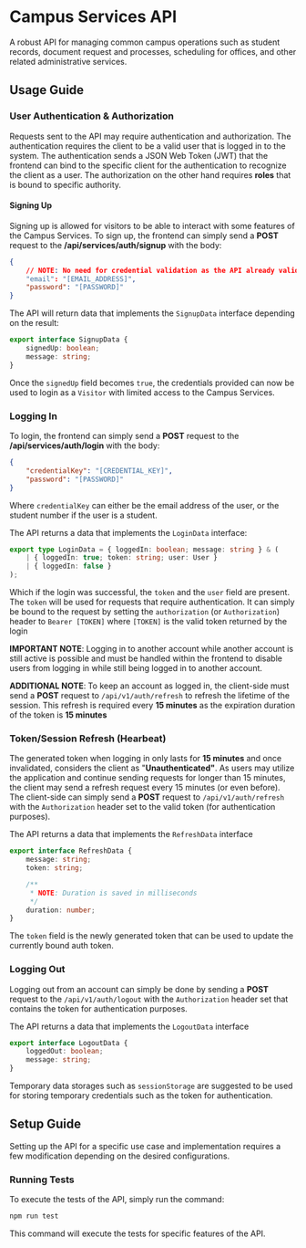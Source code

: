 # Campus Services API

A robust API for managing common campus operations such as student records, document request and processes, scheduling for offices, and other related administrative services.

## Usage Guide

### User Authentication & Authorization

Requests sent to the API may require authentication and authorization. The authentication requires the client to be a valid user that is logged in to the system. The authentication sends a JSON Web Token (JWT) that the frontend can bind to the specific client for the authentication to recognize the client as a user. The authorization on the other hand requires **roles** that is bound to specific authority.

#### Signing Up

Signing up is allowed for visitors to be able to interact with some features of the Campus Services. To sign up, the frontend can simply send a **POST** request to the **/api/services/auth/signup** with the body:

```json
{
    // NOTE: No need for credential validation as the API already validates them
    "email": "[EMAIL_ADDRESS]",
    "password": "[PASSWORD]"
}
```

The API will return data that implements the `SignupData` interface depending on the result:

```ts
export interface SignupData {
    signedUp: boolean;
    message: string;
}
```

Once the `signedUp` field becomes `true`, the credentials provided can now be used to login as a `Visitor` with limited access to the Campus Services.

### Logging In

To login, the frontend can simply send a **POST** request to the **/api/services/auth/login** with the body:

```json
{
    "credentialKey": "[CREDENTIAL_KEY]",
    "password": "[PASSWORD]"
}
```

Where `credentialKey` can either be the email address of the user, or the student number if the user is a student.

The API returns a data that implements the `LoginData` interface:

```ts
export type LoginData = { loggedIn: boolean; message: string } & (
    | { loggedIn: true; token: string; user: User }
    | { loggedIn: false }
);
```

Which if the login was successful, the `token` and the `user` field are present. The `token` will be used for requests that require authentication. It can simply be bound to the request by setting the `authorization` (or `Authorization`) header to `Bearer [TOKEN]` where `[TOKEN]` is the valid token returned by the login

**IMPORTANT NOTE**: Logging in to another account while another account is still active is possible and must be handled within the frontend to disable users from logging in while still being logged in to another account.

**ADDITIONAL NOTE**: To keep an account as logged in, the client-side must send a **POST** request to `/api/v1/auth/refresh` to refresh the lifetime of the session. This refresh is required every **15 minutes** as the expiration duration of the token is **15 minutes**

### Token/Session Refresh (Hearbeat)

The generated token when logging in only lasts for **15 minutes** and once invalidated, considers the client as "**Unauthenticated"**. As users may utilize the application and continue sending requests for longer than 15 minutes, the client may send a refresh request every 15 minutes (or even before). The client-side can simply send a **POST** request to `/api/v1/auth/refresh` with the `Authorization` header set to the valid token (for authentication purposes).

The API returns a data that implements the `RefreshData` interface

```ts
export interface RefreshData {
    message: string;
    token: string;

    /**
     * NOTE: Duration is saved in milliseconds
     */
    duration: number;
}
```

The `token` field is the newly generated token that can be used to update the currently bound auth token.

### Logging Out

Logging out from an account can simply be done by sending a **POST** request to the `/api/v1/auth/logout` with the `Authorization` header set that contains the token for authentication purposes.

The API returns a data that implements the `LogoutData` interface

```ts
export interface LogoutData {
    loggedOut: boolean;
    message: string;
}
```

Temporary data storages such as `sessionStorage` are suggested to be used for storing temporary credentials such as the token for authentication.

## Setup Guide

Setting up the API for a specific use case and implementation requires a few modification depending on the desired configurations.

### Running Tests

To execute the tests of the API, simply run the command:

```bash
npm run test
```

This command will execute the tests for specific features of the API.
